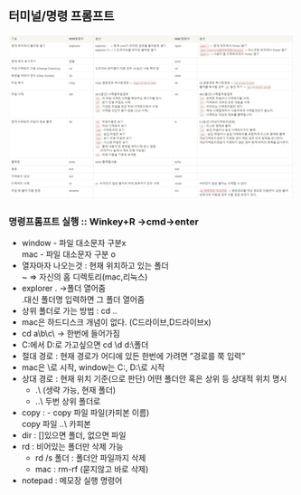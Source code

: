 ## 터미널/명령 프롬프트

![터미널명령](/01-컴퓨터의기본/img/명령%20프롬프트.png)

### 명령프롬프트 실행 :: Winkey+R ->cmd->enter

- window - 파일 대소문자 구분x   
mac - 파일 대소문자 구분 o
- 열자마자 나오는것 : 현재 위치하고 있는 폴더   
~  ⇒ 자신의 홈 디렉토리(mac,리눅스)
- explorer . →폴더 열어줌   
.대신 폴더명 입력하면 그 폴더 열어줌
- 상위 폴더로 가는 방법 : cd ..
- mac은 하드디스크 개념이 없다. (C드라이브,D드라이브x)
- cd a\b\c\ → 한번에 들어가짐
- C:에서 D:로 가고싶으면 cd \d d:\폴더
- 절대 경로 : 현재 경로가 어디에 있든 한번에 가려면  ”경로를 쭉 입력”
- mac은 \로 시작, window는 C:\, D:\로 시작
- 상대 경로 : 현재 위치 기준(으로 판단) 어떤 폴더안 혹은 상위 등 상대적 위치 명시
  - .\ (생략 가능, 현재 폴더)
  - ..\ 두번 상위 폴더로
- copy : - copy 파일 파일(카피본 이름)   
copy 파일 ..\ 카피본
- dir : []있으면 폴더, 없으면 파일
- rd : 비어있는 폴더만 삭제 가능
    - rd /s 폴더  : 폴더안 파일까지 삭제
    - mac : rm-rf (묻지않고 바로 삭제)
- notepad : 메모장 실행 명령어
